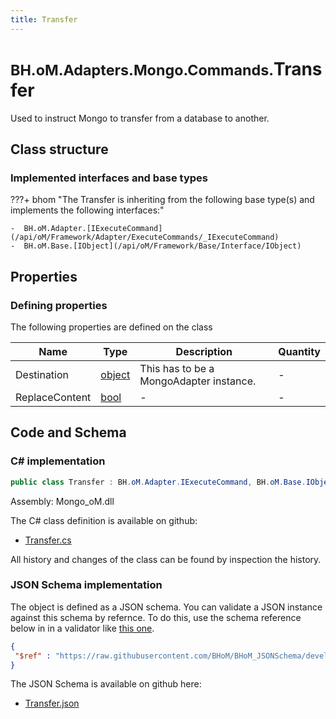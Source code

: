 ```yaml
---
title: Transfer
---
```


# <small>BH.oM.Adapters.Mongo.Commands.</small>**Transfer**

Used to instruct Mongo to transfer from a database to another.

## Class structure

### Implemented interfaces and base types

???+ bhom "The Transfer is inheriting from the following base type(s) and implements the following interfaces:"

    -  BH.oM.Adapter.[IExecuteCommand](/api/oM/Framework/Adapter/ExecuteCommands/_IExecuteCommand)
    -  BH.oM.Base.[IObject](/api/oM/Framework/Base/Interface/IObject)


## Properties



### Defining properties

The following properties are defined on the class

| Name             | Type             | Description      | Quantity         |
|------------------|------------------|------------------|------------------|
| Destination | [object](https://learn.microsoft.com/en-us/dotnet/api/System.Object?view=netstandard-2.0) | This has to be a MongoAdapter instance. | - |
| ReplaceContent | [bool](https://learn.microsoft.com/en-us/dotnet/api/System.Boolean?view=netstandard-2.0) | - | - |


## Code and Schema

### C# implementation

``` C# title="C#"
public class Transfer : BH.oM.Adapter.IExecuteCommand, BH.oM.Base.IObject
```

Assembly: Mongo_oM.dll

The C# class definition is available on github:

- [Transfer.cs](https://github.com/BHoM/Mongo_Toolkit/blob/develop/Mongo_oM/Commands\Transfer.cs)

All history and changes of the class can be found by inspection the history.
### JSON Schema implementation

The object is defined as a JSON schema. You can validate a JSON instance against this schema by refernce. To do this, use the schema reference below in in a validator like [this one](https://www.jsonschemavalidator.net/).

``` json title="JSON Schema"
{
 "$ref" : "https://raw.githubusercontent.com/BHoM/BHoM_JSONSchema/develop/Mongo_oM/Commands/Transfer.json"
}
```

The JSON Schema is available on github here:

- [Transfer.json](https://github.com/BHoM/BHoM_JSONSchema/blob/develop/Mongo_oM/Commands/Transfer.json)
